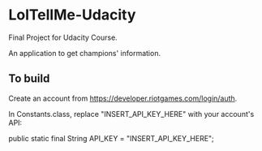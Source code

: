 # LolTellMe-Udacity
Final Project for Udacity Course.

An application to get champions' information.

## To build
Create an account from https://developer.riotgames.com/login/auth.

In Constants.class, replace "INSERT_API_KEY_HERE" with your account's API:

public static final String API_KEY = "INSERT_API_KEY_HERE";
